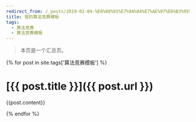 ```yaml
---
redirect_from: /_posts/2019-02-04-%E6%88%91%E7%9A%84%E7%AE%97%E6%B3%95%E7%AB%9E%E8%B5%9B%E6%A8%A1%E6%9D%BF/
title: 我的算法竞赛模板
tags:
  - 算法竞赛
  - 算法竞赛模板
---
```


> 本页是一个汇总页。

{% for post in site.tags['算法竞赛模板'] %}

# [{{ post.title }}]({{ post.url }})

{{post.content}}

{% endfor %}
